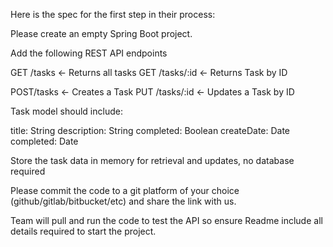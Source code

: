 Here is the spec for the first step in their process:

Please create an empty Spring Boot project.

Add the following REST API endpoints

GET /tasks <- Returns all tasks
GET /tasks/:id <- Returns Task by ID

POST/tasks <- Creates a Task
PUT  /tasks/:id <- Updates a Task by ID

Task model should include:

title: String
description: String
completed: Boolean
createDate: Date
completed: Date


Store the task data in memory for retrieval and updates, no database required

Please commit the code to a git platform of your choice (github/gitlab/bitbucket/etc) and share the link with us.

Team will pull and run the code to test the API so ensure Readme include all details required to start the project.
